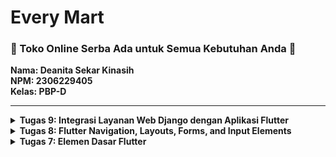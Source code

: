 # Every Mart
### <b>🛒 Toko Online Serba Ada untuk Semua Kebutuhan Anda 🛒</b>
**Nama: Deanita Sekar Kinasih** <br>
**NPM: 2306229405**<br>
**Kelas: PBP-D**<br>
<hr>

<details>
<summary> <strong> Tugas 9: Integrasi Layanan Web Django dengan Aplikasi Flutter </strong> </summary>

### Jelaskan mengapa kita perlu membuat model untuk melakukan pengambilan ataupun pengiriman data JSON? Apakah akan terjadi error jika kita tidak membuat model terlebih dahulu?
Kita perlu membuat model untuk melakukan pengambilan ataupun pengiriman data JSON karena beberapa alasan, yaitu:
- Standardisasi data <br>
  Ketika kita menerima atau mengirim data JSON, model berfungsi untuk memastikan bahwa struktur data selalu konsisten dan sesuai dengan ketentuan. Tanpa model, data akan menjadi rentan terhadap kesalahan format dan sulit untuk divalidasi.
- Mempermudah konversi <br>
  JSON adalah format string yang memerlukan aprsing untuk dapat digunakan dalam aplikasi. Dengan adanya model, proses konversi antara JSON dan objek menjadi lebih mudah dan terstruktur. Hal ini tidak hanya meningkatkan efisiensi, tetapi juga mengurangi kesalahan manipulasi data. <br>
Jika kita tidak membuat model terlebih dahulu, terdapat kemungkinan terjadi error. Aplikasi menjadi lebih rentan terhadap runtime error seperti `NoSuchMethodError` atau `TypeError`. Selain itu, proses debugging menjadi lebih sulit karena IDE tidak dapat memberikan warning tentang ketidaksesuaian tipe data atau properti yang hilang. Ketika aplikasi berkembang, pengelolaan data tanpa model menjadi semakin kompleks. <br>
Meskipun ada situasi di mana kita tidak perlu membuat model terlebih dahulu, pengembangan tanpa model tidak direkomendasikan. Penggunaan model dapat meningkatkan maintainability, readability, dan reliability secara signifikan, serta membantu pengembangan aplikasi.
<hr>

### Jelaskan fungsi dari library http yang sudah kamu implementasikan pada tugas ini
Library HTTP berperan penting untuk menghubungkan antara aplikasi Flutter dan backend Django. Pada implementasi tugas ini, library http fugunakan untuk melakukan berbagai operasi HTTP yang penting dalam aplikasi. Secara spesifik, saya menggunakan library HTTP untuk mengirim request `GET` ke endpoint Django untuk mengambil data produk, melakukan request `POST` untuk proses autentikasi dan registrasi, serta mengirim data form ketika menambahkan produk baru. Library HTTP memiliki kemampuan untuk menangani proses asynchronous, sehingga aplikasi tetap responsif selama proses pertukaran data dengan server berlangsung.
<hr>

### Jelaskan fungsi dari CookieRequest dan jelaskan mengapa instance CookieRequest perlu untuk dibagikan ke semua komponen di aplikasi Flutter.
Beberapa fungsi dari CookieRequest, yaitu:
- Mengelola Cookie secara otomatis <br>
  `CookieRequest` menyimpan dan mengirimkan cookie yang diperlukan oleh Django untuk mengenali User yang sedang login
- Mendukung operasi HTTP <br>
  `CookieRequest` menyediakan beberapa metode yang memudahkan interaksi dengan server Django, seperti `login`, `logout`, dan `get`
- Mendukung CSRF token Django <br>
  `CookieRequest` menangani CSRF token secara otomatis untuk operasi `POST`, `PUT`, dan `DELETE`
Instance `CookieRequest` perlu dibagikan ke seluruh komponen di aplikasi Flutter melalui `Provider` karena beberapa alasan, yaitu:
- Menciptakan single source of truth untuk autentikasi, memastikan bahwa semua komponen aplikasi mengakses data sesi yang sama dan konsisten
- Menghindari pembuatan isntance baru di setiap komponen yang membutuhkan akses ke data sesi sehingga User tidak perlu melakukan autentikasi ulang ketika berpindah antar halaman atau menggunakan fitur yang berbeda
- Menyederhanakan pengelolaan state aplikasi secara keseluruhan akrena perubahan langsung tercermin di seluruh aplikasi, mengurangi terjadinya inkonsistensi dalam autentikasi pengguna
<hr>

### Jelaskan mekanisme pengiriman data mulai dari input hingga dapat ditampilkan pada Flutter.
- User melakukan input data melalui widget dan data form disimpan dalam variabel
- Data dikonversi ke format JSON dan request HTTP disiapkan dengan library `http/CookieRequest`
- Data JSON dikirim ke endpoint Django. Kemudian, server menerima dan memproses data lalu server mengirim response JSON
- Flutter menerima respons JSON. Lalu, data JSON di-decode menjadi objek Dart dan data dikonversi sesuai model yang dibuat
- FutureBuilder digunakan untuk mengelola data asynchronous dan data ditampilkan melalui widget UI
<hr>

### Jelaskan mekanisme autentikasi dari login, register, hingga logout. Mulai dari input data akun pada Flutter ke Django hingga selesainya proses autentikasi oleh Django dan tampilnya menu pada Flutter.
**Register**
- User melakukan input data untuk register melalui widget Flutter
- Data dikirim ke Django untuk dilakukan validasi
- Django menyimpan data dari User
- Flutter menampilkan status setelah User melakukan input data

**Login**
- User melakukan input data untuk login melalui widget Flutter
- Data dikirim ke Django untuk dilakukan pemeriksaan data
- Django mengelola sesi dan Fluter menyimpan status login
- User diarahkan ke halaman menu

**Logout**
- User mengirimkan request logout melalui widget Flutter
- Django menghapus sesi dan Flutter menghapus status login
- User diarahkan ke halaman login
<hr>

### Jelaskan bagaimana cara kamu mengimplementasikan checklist di atas secara step-by-step! (bukan hanya sekadar mengikuti tutorial).

**Memastikan deployment proyek tugas Django telah berjalan dengan baik**
- Memastikan Django berjalan pada local host dan PWS
- Menambahkan konfigurasi `ALLOWED_HOSTS` di `settings.py` pada direktori `every_mart` untuk integrasi Django dari emulator Android
```py
ALLOWED_HOSTS = [..., ..., "10.0.2.2"]
```
- Menginstal library yang diperlukan dan menambahkan `django-cors-headers`
**Mengimplementasikan fitur registrasi akun pada proyek tugas Flutter**
- Membuat file `register.dart` pada `lib/screens/`, menambahkan TextField untuk `username`, `password`, dan `confirmPassword`, serta memanggil API Django dengan `CookieRequest`
```dart
import 'dart:convert';
import 'package:flutter/material.dart';
import 'package:pbp_django_auth/pbp_django_auth.dart';
import 'package:provider/provider.dart';
import 'package:every_mart/screens/login.dart';

class RegisterPage extends StatefulWidget {
  const RegisterPage({super.key});

  @override
  State<RegisterPage> createState() => _RegisterPageState();
}

class _RegisterPageState extends State<RegisterPage> {
  final _usernameController = TextEditingController();
  final _passwordController = TextEditingController();
  final _confirmPasswordController = TextEditingController();

  @override
  Widget build(BuildContext context) {
    final request = context.watch<CookieRequest>();
    return Scaffold(
      appBar: AppBar(
        title: const Text('Register'),
        leading: IconButton(
          icon: const Icon(Icons.arrow_back),
          onPressed: () {
            Navigator.pop(context);
          },
        ),
      ),
      body: Center(
        child: SingleChildScrollView(
          padding: const EdgeInsets.all(16.0),
          child: Card(
            elevation: 8,
            shape: RoundedRectangleBorder(
              borderRadius: BorderRadius.circular(12.0),
            ),
            child: Padding(
              padding: const EdgeInsets.all(20.0),
              child: Column(
                mainAxisSize: MainAxisSize.min,
                children: <Widget>[
                  const Text(
                    'Register',
                    style: TextStyle(
                      fontSize: 24.0,
                      fontWeight: FontWeight.bold,
                    ),
                  ),
                  const SizedBox(height: 30.0),
                  TextFormField(
                    controller: _usernameController,
                    decoration: const InputDecoration(
                      labelText: 'Username',
                      hintText: 'Enter your username',
                      border: OutlineInputBorder(
                        borderRadius: BorderRadius.all(Radius.circular(12.0)),
                      ),
                      contentPadding:
                          EdgeInsets.symmetric(horizontal: 12.0, vertical: 8.0),
                    ),
                    validator: (value) {
                      if (value == null || value.isEmpty) {
                        return 'Please enter your username';
                      }
                      return null;
                    },
                  ),
                  const SizedBox(height: 12.0),
                  TextFormField(
                    controller: _passwordController,
                    decoration: const InputDecoration(
                      labelText: 'Password',
                      hintText: 'Enter your password',
                      border: OutlineInputBorder(
                        borderRadius: BorderRadius.all(Radius.circular(12.0)),
                      ),
                      contentPadding:
                          EdgeInsets.symmetric(horizontal: 12.0, vertical: 8.0),
                    ),
                    obscureText: true,
                    validator: (value) {
                      if (value == null || value.isEmpty) {
                        return 'Please enter your password';
                      }
                      return null;
                    },
                  ),
                  const SizedBox(height: 12.0),
                  TextFormField(
                    controller: _confirmPasswordController,
                    decoration: const InputDecoration(
                      labelText: 'Confirm Password',
                      hintText: 'Confirm your password',
                      border: OutlineInputBorder(
                        borderRadius: BorderRadius.all(Radius.circular(12.0)),
                      ),
                      contentPadding:
                          EdgeInsets.symmetric(horizontal: 12.0, vertical: 8.0),
                    ),
                    obscureText: true,
                    validator: (value) {
                      if (value == null || value.isEmpty) {
                        return 'Please confirm your password';
                      }
                      return null;
                    },
                  ),
                  const SizedBox(height: 24.0),
                  ElevatedButton(
                    onPressed: () async {
                      String username = _usernameController.text;
                      String password1 = _passwordController.text;
                      String password2 = _confirmPasswordController.text;

                      // Cek kredensial
                      final response = await request.postJson(
                          "http://localhost:8000/auth/register/",
                          jsonEncode({
                            "username": username,
                            "password1": password1,
                            "password2": password2,
                          }));
                      if (context.mounted) {
                        if (response['status'] == 'success') {
                          ScaffoldMessenger.of(context).showSnackBar(
                            const SnackBar(
                              content: Text('Successfully registered!'),
                            ),
                          );
                          Navigator.pushReplacement(
                            context,
                            MaterialPageRoute(
                                builder: (context) => const LoginPage()),
                          );
                        } else {
                          ScaffoldMessenger.of(context).showSnackBar(
                            const SnackBar(
                              content: Text('Failed to register!'),
                            ),
                          );
                        }
                      }
                    },
                    style: ElevatedButton.styleFrom(
                      foregroundColor: Colors.white,
                      minimumSize: Size(double.infinity, 50),
                      backgroundColor: Theme.of(context).colorScheme.primary,
                      padding: const EdgeInsets.symmetric(vertical: 16.0),
                    ),
                    child: const Text('Register'),
                  ),
                ],
              ),
            ),
          ),
        ),
      ),
    );
  }
}
```
- Menambahkan endopoint `/auth/register/` di Django yang menerima data username dan password
- Jika berhasil, User akan masuk ke halaman login. Jika gagal, akan terdapat pesan error
**Membuat halaman login pada proyek tugas Flutter**
- Membuat file `login.dart` pada `lib/screens/`, menambahkan TextField untuk `username` dan `password`, dan memanggil endpoint `/auth/login/`
```dart
import 'package:flutter/material.dart';
import 'package:pbp_django_auth/pbp_django_auth.dart';
import 'package:provider/provider.dart';
import 'package:every_mart/screens/menu.dart';
import 'register.dart';

void main() {
  runApp(const LoginApp());
}

class LoginApp extends StatelessWidget {
  const LoginApp({super.key});

  @override
  Widget build(BuildContext context) {
    return MaterialApp(
      title: 'Login',
      theme: ThemeData(
        useMaterial3: true,
        colorScheme: ColorScheme.fromSwatch(
                    primarySwatch: Colors.green,
        ).copyWith(primary: const Color(0xFF2E8B57), secondary: const Color(0xFFFF8C00)),
      ),
      home: const LoginPage(),
    );
  }
}

class LoginPage extends StatefulWidget {
  const LoginPage({super.key});

  @override
  State<LoginPage> createState() => _LoginPageState();
}

class _LoginPageState extends State<LoginPage> {
  final TextEditingController _usernameController = TextEditingController();
  final TextEditingController _passwordController = TextEditingController();

  @override
  Widget build(BuildContext context) {
    final request = context.watch<CookieRequest>();

    return Scaffold(
      appBar: AppBar(
        title: const Text('Login'),
      ),
      body: Center(
        child: SingleChildScrollView(
          padding: const EdgeInsets.all(16.0),
          child: Card(
            elevation: 8,
            shape: RoundedRectangleBorder(
              borderRadius: BorderRadius.circular(12.0),
            ),
            child: Padding(
              padding: const EdgeInsets.all(20.0),
              child: Column(
                mainAxisSize: MainAxisSize.min,
                children: [
                  const Text(
                    'Login',
                    style: TextStyle(
                      fontSize: 24.0,
                      fontWeight: FontWeight.bold,
                    ),
                  ),
                  const SizedBox(height: 30.0),
                  TextField(
                    controller: _usernameController,
                    decoration: const InputDecoration(
                      labelText: 'Username',
                      hintText: 'Enter your username',
                      border: OutlineInputBorder(
                        borderRadius: BorderRadius.all(Radius.circular(12.0)),
                      ),
                      contentPadding:
                          EdgeInsets.symmetric(horizontal: 12.0, vertical: 8.0),
                    ),
                  ),
                  const SizedBox(height: 12.0),
                  TextField(
                    controller: _passwordController,
                    decoration: const InputDecoration(
                      labelText: 'Password',
                      hintText: 'Enter your password',
                      border: OutlineInputBorder(
                        borderRadius: BorderRadius.all(Radius.circular(12.0)),
                      ),
                      contentPadding:
                          EdgeInsets.symmetric(horizontal: 12.0, vertical: 8.0),
                    ),
                    obscureText: true,
                  ),
                  const SizedBox(height: 24.0),
                  ElevatedButton(
                    onPressed: () async {
                      String username = _usernameController.text;
                      String password = _passwordController.text;

                      // Cek kredensial
                      final response = await request
                          .login("http://localhost:8000/auth/login/", {
                        'username': username,
                        'password': password,
                      });

                      if (request.loggedIn) {
                        String message = response['message'];
                        String uname = response['username'];
                        if (context.mounted) {
                          Navigator.pushReplacement(
                            context,
                            MaterialPageRoute(
                                builder: (context) => MyHomePage()),
                          );
                          ScaffoldMessenger.of(context)
                            ..hideCurrentSnackBar()
                            ..showSnackBar(
                              SnackBar(
                                  content:
                                      Text("$message Selamat datang, $uname.")),
                            );
                        }
                      } else {
                        if (context.mounted) {
                          showDialog(
                            context: context,
                            builder: (context) => AlertDialog(
                              title: const Text('Login Gagal'),
                              content: Text(response['message']),
                              actions: [
                                TextButton(
                                  child: const Text('OK'),
                                  onPressed: () {
                                    Navigator.pop(context);
                                  },
                                ),
                              ],
                            ),
                          );
                        }
                      }
                    },
                    style: ElevatedButton.styleFrom(
                      foregroundColor: Colors.white,
                      minimumSize: Size(double.infinity, 50),
                      backgroundColor: Theme.of(context).colorScheme.primary,
                      padding: const EdgeInsets.symmetric(vertical: 16.0),
                    ),
                    child: const Text('Login'),
                  ),
                  const SizedBox(height: 36.0),
                  GestureDetector(
                    onTap: () {
                      Navigator.push(
                        context,
                        MaterialPageRoute(
                            builder: (context) => const RegisterPage()),
                      );
                    },
                    child: Text(
                      'Don\'t have an account yet? Register now',
                      style: TextStyle(
                        color: Theme.of(context).colorScheme.primary,
                        fontSize: 16.0,
                      ),
                    ),
                  ),
                ],
              ),
            ),
          ),
        ),
      ),
    );
  }
}
```
- Menggunakan `CookieReguest` untuk login. Jika berhasil, User akan masuk ke halaman utama aplikasi. Jika gagal, akan terdapat pesan error
- Menyimpan status login menggunakan `Provider`
```
flutter pub add provider
flutter pub add pbp_django_auth
```
```dart
  @override
  Widget build(BuildContext context) {
    return Provider(
      create: (_) {
        CookieRequest request = CookieRequest();
        return request;
      },
      child: MaterialApp(
        title: 'Every Mart',
        theme: ThemeData(
          useMaterial3: true,
          colorScheme: ColorScheme.fromSwatch(
                      primarySwatch: Colors.green,
          ).copyWith(primary: const Color(0xFF2E8B57), secondary: const Color(0xFFFF8C00)),
        ),
        home: const LoginPage(),
      ),
    );
  }
```
**Mengintegrasikan sistem autentikasi Django dengan proyek tugas Flutter**
- Menambahkan package `pbp_django_auth` untuk mengelola session dan mengatur `Provider` pada root aplikasi di `main.dart`
- Menggunakan `/auth/login/` untuk login dan `/auth/logout/` untuk logout
- Melakukan konfigurasi middleware CORS dan CSRF di Django
```py
CORS_ALLOW_ALL_ORIGINS = True
CORS_ALLOW_CREDENTIALS = True
CSRF_COOKIE_SECURE = True
SESSION_COOKIE_SECURE = True
CSRF_COOKIE_SAMESITE = 'None'
SESSION_COOKIE_SAMESITE = 'None'
```
**Membuat model kustom sesuai dengan proyek aplikasi Django**
- Menyimpan model yang sesuai dengan aplikasi Django di `lib/models/` dengan file `product_entry.dart`
```dart
import 'dart:convert';

List<ProductEntry> productEntryFromJson(String str) => List<ProductEntry>.from(
    json.decode(str).map((x) => ProductEntry.fromJson(x)));

String productEntryToJson(List<ProductEntry> data) =>
    json.encode(List<dynamic>.from(data.map((x) => x.toJson())));

class ProductEntry {
  String model;
  String pk;
  Fields fields;

  ProductEntry({
    required this.model,
    required this.pk,
    required this.fields,
  });

  factory ProductEntry.fromJson(Map<String, dynamic> json) => ProductEntry(
        model: json["model"],
        pk: json["pk"],
        fields: Fields.fromJson(json["fields"]),
      );

  Map<String, dynamic> toJson() => {
        "model": model,
        "pk": pk,
        "fields": fields.toJson(),
      };
}

class Fields {
  String user;
  String name;
  int price;
  String description;
  int stock;

  Fields({
    required this.user,
    required this.name,
    required this.price,
    required this.description,
    required this.stock,
  });

  factory Fields.fromJson(Map<String, dynamic> json) => Fields(
        user: json["user"].toString(),
        name: json["name"],
        price: json["price"],
        description: json["description"],
        stock: json["stock"],
      );

  Map<String, dynamic> toJson() => {
        "user": user,
        "name": name,
        "price": price,
        "description": description,
        "stock": stock,
      };
}
```
**Membuat halaman yang berisi daftar semua item yang terdapat pada endpoint JSON di Django**
- Menambahkan dependensi HTTP dan melakukan modifikasi `android/app/src/main/AndroidManifest.xml`
```
flutter pub add http
```
```xml
...
    <application>
    ...
    </application>
    <!-- Required to fetch data from the Internet. -->
    <uses-permission android:name="android.permission.INTERNET" />
...
```
- Melakukan fetch data dari Django
- Menggunakan `FutureBuilder` untuk menampilkan daftar item dengan melakukan membuat `list_productentry.dart` pada `lib/screens/`, mengatur tampilan daftar dengan widget `ListView.builder`, serta menampilkan atribut `name`, `price`, `description`, dan `stock`
```dart
import 'package:flutter/material.dart';
import 'package:pbp_django_auth/pbp_django_auth.dart';
import 'package:provider/provider.dart';
import 'package:every_mart/models/product_entry.dart';
import 'package:every_mart/widgets/left_drawer.dart';

class ProductEntryPage extends StatefulWidget {
  const ProductEntryPage({super.key});

  @override
  State<ProductEntryPage> createState() => _ProductEntryPageState();
}

class _ProductEntryPageState extends State<ProductEntryPage> {
  Future<List<ProductEntry>> fetchProduct(CookieRequest request) async {
    final response = await request.get('http://localhost:8000/json/');
    
    // Melakukan decode response menjadi bentuk json
    var data = response;
    
    // Melakukan konversi data json menjadi object ProductEntry
    List<ProductEntry> listProduct = [];
    for (var d in data) {
      if (d != null) {
        listProduct.add(ProductEntry.fromJson(d));
      }
    }
    return listProduct;
  }

  @override
  Widget build(BuildContext context) {
    final request = context.watch<CookieRequest>();
    return Scaffold(
      appBar: AppBar(
        title: const Text('List Produk'),
      ),
      drawer: const LeftDrawer(),
      body: FutureBuilder(
        future: fetchProduct(request),
        builder: (context, AsyncSnapshot snapshot) {
          if (snapshot.data == null) {
            return const Center(child: CircularProgressIndicator());
          } else {
            if (!snapshot.hasData) {
              return const Column(
                children: [
                  Text(
                    'Belum ada data produk',
                    style: TextStyle(fontSize: 20, color: Color(0xff59A5D8)),
                  ),
                  SizedBox(height: 8),
                ],
              );
            } else {
              return ListView.builder(
                itemCount: snapshot.data!.length,
                itemBuilder: (_, index) => Container(
                  margin:
                      const EdgeInsets.symmetric(horizontal: 16, vertical: 12),
                  padding: const EdgeInsets.all(20.0),
                  child: Column(
                    mainAxisAlignment: MainAxisAlignment.start,
                    crossAxisAlignment: CrossAxisAlignment.start,
                    children: [
                      Text(
                        "${snapshot.data![index].fields.name}",
                        style: const TextStyle(
                          fontSize: 18.0,
                          fontWeight: FontWeight.bold,
                        ),
                      ),
                        const SizedBox(height: 10),
                        Text("Price: Rp${snapshot.data![index].fields.price}"),
                        const SizedBox(height: 10),
                        Text("Stock: ${snapshot.data![index].fields.stock}"),
                        const SizedBox(height: 10),
                        Text("Description: ${snapshot.data![index].fields.description}"),
                    ],
                  ),
                ),
              );
            }
          }
        },
      ),
    );
  }
}
```
**Membuat halaman detail untuk setiap item**
- Menambahkan gesture pada item di daftar untuk membuka halaman detail dan menggunakan `Navigator.push()` untuk halaman baru
- Menampilkan detail atribut dari item dengan widget `Text` atau `Card`
**Melakukan filter item berdasarkan pengguna yang login**
- Melakukan modifikasi endpoint Django untuk mengembailkan item sesuai Useryang login dan menggunakan `request.user` pada `views.py` di Django untuk mendapatkan data sesuai User
```py
@csrf_exempt
def create_product_flutter(request):
    if request.method == 'POST':

        data = json.loads(request.body)
        new_product = Product.objects.create(
            user=request.user,
            name = data["name"],
            price = int(data["price"]),
            description = data["description"],
            stock = int(data["stock"]),
        )

        new_product.save()

        return JsonResponse({"status": "success"}, status=200)
    else:
        return JsonResponse({"status": "error"}, status=401)
```    
**Github dan PWS**
- Menggungah perubahan pada respositori `every-mart-mobile`
```
git add .
git commit -m "..."
git push -u origin main
```
- Menggungah perubahan pada respositori `every-mart` dan melakukan redeploy pada PWS
```
git add .
git commit -m "..."
git push origin main

git branch -M main
git push pws main:master
```
</details>

<details>
<summary> <strong> Tugas 8: Flutter Navigation, Layouts, Forms, and Input Elements </strong> </summary>

### Apa kegunaan const di Flutter? Jelaskan apa keuntungan ketika menggunakan const pada kode Flutter. Kapan sebaiknya kita menggunakan const, dan kapan sebaiknya tidak digunakan?
`const` digunakan untuk membuat objek yang nilainya tidak berubah selama aplikasi berjalan, diinisialisasi saat compile-time, serta hanya dibuat sekali dan disimpan dalam memori.<br>
Keuntungan menggunakan `const` adalah optimasi performa dengan mengurangi beban memori karena objek hanya dibuat sekali dan meningkatkan kecepatan rendering aplikasi. Selain itu, penggunaan `const` menjamin nilai tidak berubah secara tidak sengaja sehingga memudahkan debugging.<br>
`const` sebaiknya digunakan pada elemen yang bersifat statis dan nilainya sudah diketahui sebelum di-compile. Penggunaan `const` pada elemen ini akan meningkatkan performa karena widget hanya perlu dibuat sekali dan disimpan dalam memori. <br>
Contoh penggunaan:
```dart
const Text('Welcome')
const SizedBox(height: 10)
const EdgeInsets.all(16.0)
const Color primaryColor = Colors.blue
```
`const` sebaiknya tidak digunakan pada widget yang nilainya berubah saat runtime. Penggunaan `const` pada data dinamis akan menyebabkan error karena bertentangan dengan sifat `const` yang immutable. <br>
Contoh penggunaan:
```dart
Text(userInput)
Text(DateTime.now().toString())
TextField(controller: controller)
```
<hr>

### Jelaskan dan bandingkan penggunaan Column dan Row pada Flutter. Berikan contoh implementasi dari masing-masing layout widget ini!
![Column](/column.jpg) <br>
`Column` berfungsi untuk menyusun widget-widget child secara vertikal dari atas ke bawah, dengan main axis yang berjalan vertikal dan cross axis horizontal. Contoh implementasi `Column`:
```dart
Column(
  children: <Widget>[
    Text('Item 1'),
    Text('Item 2'),
    Text('Item 3'),
  ],
)
```
![Row](/row.jpg) <br>
`Row` digunakan untuk menyusun widget-widget child secara horizontal dari kiri ke kanan, dengan main axis yang berjalan horizontal dan cross axis vertikal. Contoh implementasi `Row`:
```dart
Row(
  children: [
    Expanded(child: Text('Item 1')),
    Expanded(child: Text('Item 2')),
    Expanded(child: Text('Item 3')),
  ],
)
```
Kedua widget ini dapat dikombinasikan untuk membuat layout yang lebih kompleks. Penggunaan `Column` dan `Row` serta kombinasinya dapat menciptakan layout UI yang fleksibel dan responsif serta kebutuhan aplikasi Flutter. <br>
Referensi: [Compelling Layout With Flutter Row And Column](https://www.dhiwise.com/post/how-to-create-compelling-layout-with-flutter-row-and-column)
<hr>

### Sebutkan apa saja elemen input yang kamu gunakan pada halaman form yang kamu buat pada tugas kali ini. Apakah terdapat elemen input Flutter lain yang tidak kamu gunakan pada tugas ini? Jelaskan!
Pada halaman form yang saya buat, elemen input yang saya gunakan, yaitu:
- `TextFromField` untuk input dengan 4 field, yaitu nama produk, harga produk, deskripsi produk, dan stock produk

Terdapat beberapa elemen Flutter yang tidak saya gunakan, di antaranya:
- `Radio` untuk memilih satu opsi dari beberapa pilihan
- `Checkbox` untuk input boolean
- `Switch` untuk alternatif dari checkbox dengan tampilan yang berbeda
- `Slider` untuk memilih nilai dalam rentang tertentu
- `FileUploadField` untuk mengunggah file
<hr>

### Bagaimana cara kamu mengatur tema (theme) dalam aplikasi Flutter agar aplikasi yang dibuat konsisten? Apakah kamu mengimplementasikan tema pada aplikasi yang kamu buat?
Dalam mengembangkan aplikasi Flutter, saya mengimplementasikan tema menggunakan `ThemeData` pada `MaterialApp` yang didefinisikan di `main.dart`. Saya menggunakan `ColorScheme` dengan detail sebagai berikut:
```dart
MaterialApp(
      title: 'Flutter Demo',
      theme: ThemeData(
        colorScheme: ColorScheme.fromSwatch(
                    primarySwatch: Colors.green,
        ).copyWith(primary: const Color(0xFF2E8B57), secondary: const Color(0xFFFF8C00)),
        useMaterial3: true,
      ),
      home: MyHomePage(),
    );
```
<hr>

### Bagaimana cara kamu menangani navigasi dalam aplikasi dengan banyak halaman pada Flutter?
Saya mengelola navigasi banyak halaman pada Flutter menggunakan sistem Navigator dengan 3 metode utama, yaitu:
1. **Navigator.push()**<br>
  Navigator.push() berfungsi untuk menambahkan halaman baru ke dalam stack dan memungkinkan kembali ke halaman sebelumnya.
  ```dart
  Navigator.push(
    context,
    MaterialPageRoute(
        builder: (context) => const ProductEntryFormPage()),
  );
  ```
2. **Navigator.pushReplacement()**<br>
  Navigator.pushReplacement() berfungsi untuk mengganti halaman saat ini dengan halaman baru dan menghapus halaman sebelumnya dari stack.
  ```dart
  Navigator.pushReplacement(
    context,
    MaterialPageRoute(
      builder: (context) => MyHomePage(),
    ));
  ```
3. **Navigator.pop()**<br>
  Navigator.pop() berfungsi untuk menghapus halaman teratas dari stack dan kembali ke halaman sebelumnya.
  ```dart
  Navigator.pop(context);
  ```
<hr>
</details>

<details>
<summary> <strong> Tugas 7: Elemen Dasar Flutter </strong> </summary>

### Jelaskan apa yang dimaksud dengan stateless widget dan stateful widget, dan jelaskan perbedaan dari keduanya.
Stateless Widget adalah widget yang tidak memiliki perubahan internal state selama aplikasi berjalan. Widget ini hanya bersifat statis dan tidak dapat diubah setelah page dibuat. <br>
Stateful Widget adalah widget yang memiliki perubahan internal state selama aplikasi berjalan. Widget ini dapat memberikan respon terhadap perubahan data dan melakukan refresh page untuk memperbarui konten yang ditampilkan pada page tersebut.<br>
Secara garis besar, Stateless Widget tidak memiliki state yang dapat berubah, sedangkan Stateful Widget memiliki state yang dapat berubah selama aplikasi berjalan. Stateless Widget cocok digunakan untuk page yang static (tidak terjadi refresh page), seperti gambar dan teks, sedangkan Stateful Widget cocok digunakan untuk page yang perlu memberikan respon terhadap request yang dapat menyebabkan perubahan, seperti form. Dalam pengembangan aplikasi Flutter, diperlukan pemilihan widget yang tepat agar aplikasi dapat berjalan dengan efisien karena setiap widget memiliki karakteristik yang berbeda.
<hr>

### Sebutkan widget apa saja yang kamu gunakan pada proyek ini dan jelaskan fungsinya.
- `MyApp - StatelessWidget`: StatelessWidget yang berfungsi sebagai aplikasi utama
- `MaterialApp`: Widget untuk kustomisasi dasar aplikasi dengan design Material (title, theme, dan lain-lain)
- `ThemeData`: Widget untuk mengatur theme aplikasi (font, colorScheme, dan lain-lain)
- `MyHomePage - StatelessWidget`: StatelessWidget yang berfungsi sebagai home page aplikasi
- `Scaffold`: Widget untuk kustomisasi struktur dasar page aplikasi (AppBar, body, dan lain-lain)
- `AppBar`: Widget untuk menampilkan bagian atas page
- `Text`: Widget untuk menampilkan teks pada page
- `TextStyle`: Widget kustomisasi tampilan teks (size, color, dan lain-lain)
- `SingleChildScrollView`: Widget wrapper untuk membuat page dapat di-scroll jika ukurannya melebihi layar
- `Padding`: Widget untuk mengatur padding/jarak di sekitar widget child
- `Column`: Widget untuk mengatur widget child dalam kolom vertikal
- `GridView.count`: Widget untuk mengatur widget child dalam bentuk grid sesuai jumlah baris dan kolom
- `ItemCard - StatelessWidget`: StatelessWidget untuk menampilkan ItemHomepage
- `Material`: Widget untuk kustomisasi desain Material pada widget (elevation, color, dan lain-lain)
- `InkWell`: Widget untuk memberikan respons ketika widget dipencet
- `SnackBar`: Widget untuk menampilkan pesan sementara kepada User
- `Container`: Widget ini digunakan untuk mengatur tata letak widget
- `Center`: Widget untuk mengatur posisi widget child ke tengah
- `Icon`: Widget untuk menampilkan ikon yang dapat dikustomisasi (size, color, dan lain-lain)
<hr>

### Apa fungsi dari setState()? Jelaskan variabel apa saja yang dapat terdampak dengan fungsi tersebut.
Fungsi dari `setState()` adalah memberitahu framework Flutter mengenai perubahan pada state dari suatu widget. Ketika `setState()` dipanggil, framework Flutter akan melakukan pemanggilan ulang `build()` sehingga tampilan UI akan diperbarui sesuai dengan perubahan yang terjadi. Variabel yang terdampak dari fungsi `setState()` adalah variabel yang berada di dalam State dari `StatefulWidget`. Contoh variabel yang terdampak adalah teks dinamis, kondisi interaktif, dan data dari database.
<hr>

### Jelaskan perbedaan antara const dengan final.
`const` digunakan untuk mendefinisikan variabel yang diatur pada saat kompilasi dan tidak bisa diubah. Nilai pada variabel `const` harus ditentukan saat compile, tidak dapat ditentukan saat runtime. Variabel ini biasanya digunakan untuk variabel yang tidak berubah, seperti warna dan konstanta matematika.<br>
Contoh:
```dart
ItemHomepage("Lihat Daftar Produk", Icons.list, const Color(0xFF2E8B57)),
```
`final` digunakan untuk mendefinisikan variabel yang hanya dapat diinisialisasi sekali dan tidak dapat diubah setelahnya. Nilai pada variabel `final` dapat ditentukan saat compile maupun saat runtime. Variabel ini biasanya digunakan untuk variabel yang nilainya tidak berubah saat runtime, tetapi nilainya belum dapat diketahui saat compile, seperti input pengguna atau hasil perhitungan.<br>
Contoh:
```dart
class ItemHomepage {
    final String name;
    final IconData icon;
    final Color color;

    ItemHomepage(this.name, this.icon, this.color);
}
```
Dapat disimpulkan, variabel `const` harus diinisialisasi saat compile dan tidak dapat diubah nilainya, sedangkan variabel `final` dapat diinisialiasasi saat compile atau runtime dan hanya dapat diinisialisasi sekali (tidak dapat diubah lagi setelahnya). Penggunaan variabel `const` dan `final` bergantung dengan nilai dari variabel tersebut.
<hr>

### Jelaskan bagaimana cara kamu mengimplementasikan checklist-checklist di atas.

**Membuat sebuah program Flutter baru dengan tema E-Commerce**
- Masuk ke direktori lokal dan generate proyek baru pada terminal
```
flutter create every_mart_mobile
cd every_mart_mobile
```
- Menjalankan proyek melalui terminal
```
flutter run
```
- Melakukan modifikasi `main.dart` agar home page berada di `menu.dart`
```dart
import 'package:flutter/material.dart';
import 'package:every_mart/menu.dart';

void main() {
  runApp(const MyApp());
}

class MyApp extends StatelessWidget {
  const MyApp({super.key});

  @override
  Widget build(BuildContext context) {
    return MaterialApp(
      title: 'Flutter Demo',
      theme: ThemeData(
        colorScheme: ColorScheme.fromSwatch(
                    primarySwatch: Colors.green,
        ).copyWith(primary: const Color(0xFF2E8B57), secondary: const Color(0xFFFF8C00), ),
        useMaterial3: true,
      ),
      home: MyHomePage(),
    );
  }
}
```
- Melakukan modifikasi class `MyHomePage` pada `menu.dart` menjadi Stateless Widget, membuat Card berisi Nama, NPM, dan Kelas, serta menambahkan class InfoCard pada `menu.dart` untuk menampilkan Card
```dart
class MyHomePage extends StatelessWidget {
    MyHomePage({super.key});

    final String npm = '2306229405';
    final String name = 'Deanita Sekar Kinasih';
    final String className = 'PBP D';

    @override
    Widget build(BuildContext context) {
    ...
          children: [
            Row(
              mainAxisAlignment: MainAxisAlignment.spaceEvenly,
              children: [
                InfoCard(title: 'NPM', content: npm),
                InfoCard(title: 'Name', content: name),
                InfoCard(title: 'Class', content: className),
              ],
            ), ], }, }
    ...
class InfoCard extends StatelessWidget {
    final String title;
    final String content;

    const InfoCard({super.key, required this.title, required this.content});

    @override
    Widget build(BuildContext context) {
        return Card(
        elevation: 2.0,
        child: Container(
            width: MediaQuery.of(context).size.width / 3.5,
            padding: const EdgeInsets.all(16.0),
            child: Column(
            children: [
                Text(
                title,
                style: const TextStyle(fontWeight: FontWeight.bold),
                ),
                const SizedBox(height: 8.0),
                Text(content),
            ],
            ),
        ),
        );
    }
}
...
```
**Membuat tiga tombol sederhana dengan ikon dan teks**
- Menambahkan class `ItemHomePage` pada `menu.dart`
```dart
class ItemHomepage {
    final String name;
    final IconData icon;
    final Color color;

    ItemHomepage(this.name, this.icon, this.color);
}
```
- Melakukan modifikasi class `MyHomePage` pada `menu.dart` dengan menambahkan `final List<ItemHomepage> items` dan menerapkan warna yang berbeda untuk setiap tombol
```dart
    final List<ItemHomepage> items = [
        ItemHomepage("Lihat Daftar Produk", Icons.list, const Color(0xFF2E8B57)),
        ItemHomepage("Tambah Produk", Icons.add, const Color(0xFFFF8C00)),
        ItemHomepage("Logout", Icons.logout, const Color(0xFFFF6347)),
    ];
```
**Memunculkan Snackbar**
- Membuat class `ItemCard` untuk menampilkan snackbar yang berisi pesan "Kamu telah menekan tombol [nama button]"
```dart
class ItemCard extends StatelessWidget {

  final ItemHomepage item;
  const ItemCard(this.item, {super.key});

  @override
  Widget build(BuildContext context) {
    return Material(
      color: item.color,
      borderRadius: BorderRadius.circular(12),
      
      child: InkWell(
        onTap: () {
          ScaffoldMessenger.of(context)
            ..hideCurrentSnackBar()
            ..showSnackBar(
              SnackBar(content: Text("Kamu telah menekan tombol ${item.name}!"))
            );
        },
        child: Container(
          padding: const EdgeInsets.all(8),
          child: Center(
            child: Column(
              mainAxisAlignment: MainAxisAlignment.center,
              children: [
                Icon(
                  item.icon,
                  color: Colors.white,
                  size: 30.0,
                ),
                const Padding(padding: EdgeInsets.all(3)),
                Text(
                  item.name,
                  textAlign: TextAlign.center,
                  style: const TextStyle(color: Colors.white),
                ),
              ],
            ),
          ),
        ),
      ),
    );
  }
}
```
**Integrasi InfoCard dan ItemCard**
- Melakukan modifikasi class `MyHomePage` pada `menu.dart` untuk menampilkan `InfoCard` dan `ItemCard` di `MyHomePage`
```dart
class MyHomePage extends StatelessWidget {
    ...
    @override
    Widget build(BuildContext context) {
        return Scaffold(
        appBar: AppBar(
            title: const Text(
            'Every Mart',
            style: TextStyle(
                color: Colors.white,
                fontWeight: FontWeight.bold,
            ),
            ),
            backgroundColor: Theme.of(context).colorScheme.primary,
        ),
        body: Padding(
            padding: const EdgeInsets.all(16.0),
            child: Column(
            crossAxisAlignment: CrossAxisAlignment.center,
            children: [
                Row(
                mainAxisAlignment: MainAxisAlignment.spaceEvenly,
                children: [
                    InfoCard(title: 'NPM', content: npm),
                    InfoCard(title: 'Name', content: name),
                    InfoCard(title: 'Class', content: className),
                ],
                ),

                const SizedBox(height: 16.0),

                Center(
                child: Column(
                    children: [
                    const Padding(
                        padding: EdgeInsets.only(top: 16.0),
                        child: Text(
                        'Welcome to Every Mart',
                        style: TextStyle(
                            fontWeight: FontWeight.bold,
                            fontSize: 18.0,
                        ),
                        ),
                    ),

                    GridView.count(
                        primary: true,
                        padding: const EdgeInsets.all(20),
                        crossAxisSpacing: 10,
                        mainAxisSpacing: 10,
                        crossAxisCount: 3,
                        shrinkWrap: true,

                        children: items.map((ItemHomepage item) {
                        return ItemCard(item);
                        }).toList(),
                    ),
                    ],
                ),
                ),
            ],
            ),
        ),
        );
    }
}
```
**Github**
- Membuat repositori baru dengan nama `every-mart-mobile`
- Menghubungkan direktori lokal dengan GitHub dan mengunggah perubahan
```
git init
git add .
git commit -m "..."
git branch -M main
git remote add origin https://github.com/deanitasekar/every-mart-mobile.git
git push -u origin main
```
<hr>
</details>
